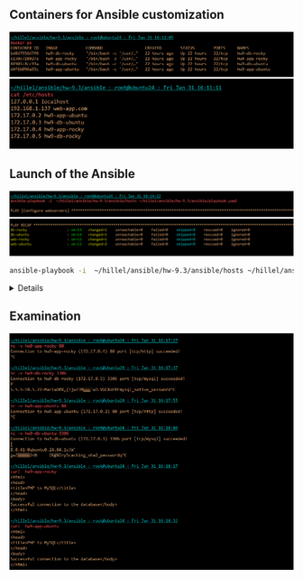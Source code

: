 ## Containers for Ansible  customization
![img_41.png](img_41.png)
![img_42.png](img_42.png)

## Launch of the Ansible 
![img_43.png](img_43.png)
![img_44.png](img_44.png)
```bash
ansible-playbook -i  ~/hillel/ansible/hw-9.3/ansible/hosts ~/hillel/ansible/hw-9.3/ansible/playbook.yaml
```
<details>
PLAY [Configure webservers] *****************************************************************************************************************************************************************************************************************

TASK [Gathering Facts] **********************************************************************************************************************************************************************************************************************
[WARNING]: Platform linux on host web-ubuntu is using the discovered Python interpreter at /usr/bin/python3.12, but future installation of another Python interpreter could change the meaning of that path. See
https://docs.ansible.com/ansible-core/2.17/reference_appendices/interpreter_discovery.html for more information.
ok: [web-ubuntu]
[WARNING]: Platform linux on host web-rocky is using the discovered Python interpreter at /usr/bin/python3.9, but future installation of another Python interpreter could change the meaning of that path. See
https://docs.ansible.com/ansible-core/2.17/reference_appendices/interpreter_discovery.html for more information.
ok: [web-rocky]

TASK [common : Update apt packages (for Debian family)] *************************************************************************************************************************************************************************************
skipping: [web-rocky]
ok: [web-ubuntu]

TASK [common : Update dnf packages (for RedHat family)] *************************************************************************************************************************************************************************************
skipping: [web-ubuntu]
ok: [web-rocky]

TASK [apache : Include tasks for installing apache] *****************************************************************************************************************************************************************************************
included: /root/hillel/ansible/hw-9.3/ansible/roles/apache/tasks/install-apache.yaml for web-ubuntu, web-rocky

TASK [apache : Install Apache packages (for Debian family)] *********************************************************************************************************************************************************************************
skipping: [web-rocky]
ok: [web-ubuntu]

TASK [apache : Install Apache packages (for RedHat family)] *********************************************************************************************************************************************************************************
skipping: [web-ubuntu]
ok: [web-rocky]

TASK [apache : Start Apache service using apachectl (for Debian family)] ********************************************************************************************************************************************************************
skipping: [web-rocky]
ok: [web-ubuntu]

TASK [apache : Start Apache service using apachectl (for RedHat family)] ********************************************************************************************************************************************************************
skipping: [web-ubuntu]
ok: [web-rocky]

TASK [apache : Ensure /etc/rc.local exists and is executable (for Debian family)] ***********************************************************************************************************************************************************
skipping: [web-rocky]
changed: [web-ubuntu]

TASK [apache : Add command to start Apache in /etc/rc.local (for Debian family)] ************************************************************************************************************************************************************
skipping: [web-rocky]
ok: [web-ubuntu]

TASK [apache : Restart Apache service using apachectl (for Debian family)] ******************************************************************************************************************************************************************
skipping: [web-rocky]
changed: [web-ubuntu]

TASK [apache : Restart Apache service using apachectl (for RedHat family)] ******************************************************************************************************************************************************************
skipping: [web-ubuntu]
changed: [web-rocky]

TASK [apache : Include tasks for setting up apache] *****************************************************************************************************************************************************************************************
included: /root/hillel/ansible/hw-9.3/ansible/roles/apache/tasks/setup-apache.yaml for web-ubuntu, web-rocky

TASK [apache : Create directory for PHP-FPM socket] *****************************************************************************************************************************************************************************************
skipping: [web-ubuntu]
ok: [web-rocky]

TASK [apache : Check if php-fpm socket exists] **********************************************************************************************************************************************************************************************
skipping: [web-ubuntu]
ok: [web-rocky]

TASK [apache : Start php-fpm manually if socket does not exist] *****************************************************************************************************************************************************************************
skipping: [web-ubuntu]
skipping: [web-rocky]

TASK [apache : Delete index.html file] ******************************************************************************************************************************************************************************************************
ok: [web-ubuntu]
ok: [web-rocky]

TASK [apache : Upload application file] *****************************************************************************************************************************************************************************************************
ok: [web-ubuntu]
ok: [web-rocky]

TASK [apache : Ensure web directory exists (for RedHat family)] *****************************************************************************************************************************************************************************
skipping: [web-ubuntu]
ok: [web-rocky]

TASK [apache : Ensure web directory exists (for Debian family)] *****************************************************************************************************************************************************************************
skipping: [web-rocky]
ok: [web-ubuntu]

PLAY [Configure dbservers] ******************************************************************************************************************************************************************************************************************

TASK [Gathering Facts] **********************************************************************************************************************************************************************************************************************
[WARNING]: Platform linux on host db-ubuntu is using the discovered Python interpreter at /usr/bin/python3.12, but future installation of another Python interpreter could change the meaning of that path. See
https://docs.ansible.com/ansible-core/2.17/reference_appendices/interpreter_discovery.html for more information.
ok: [db-ubuntu]
[WARNING]: Platform linux on host db-rocky is using the discovered Python interpreter at /usr/bin/python3.9, but future installation of another Python interpreter could change the meaning of that path. See
https://docs.ansible.com/ansible-core/2.17/reference_appendices/interpreter_discovery.html for more information.
ok: [db-rocky]

TASK [common : Update apt packages (for Debian family)] *************************************************************************************************************************************************************************************
skipping: [db-rocky]
changed: [db-ubuntu]

TASK [common : Update dnf packages (for RedHat family)] *************************************************************************************************************************************************************************************
skipping: [db-ubuntu]
ok: [db-rocky]

TASK [mysql : Include tasks for installing MySQL] *******************************************************************************************************************************************************************************************
included: /root/hillel/ansible/hw-9.3/ansible/roles/mysql/tasks/install-mysql.yaml for db-ubuntu, db-rocky

TASK [mysql : Install MySQL packages (for Debian family)] ***********************************************************************************************************************************************************************************
skipping: [db-rocky]
ok: [db-ubuntu]

TASK [mysql : Install MySQL packages (for RedHat family)] ***********************************************************************************************************************************************************************************
skipping: [db-ubuntu]
ok: [db-rocky]

TASK [mysql : Initialize MySQL database (for RedHat family)] ********************************************************************************************************************************************************************************
skipping: [db-ubuntu]
changed: [db-rocky]

TASK [mysql : Check if MySQL is running (for Debian family)] ********************************************************************************************************************************************************************************
skipping: [db-rocky]
ok: [db-ubuntu]

TASK [mysql : Check if MySQL is running (for RedHat family)] ********************************************************************************************************************************************************************************
skipping: [db-ubuntu]
ok: [db-rocky]

TASK [mysql : Debug OS family] **************************************************************************************************************************************************************************************************************
ok: [db-ubuntu] => {
    "msg": "OS Family is Debian"
}
ok: [db-rocky] => {
    "msg": "OS Family is RedHat"
}

TASK [mysql : Debug output of mysql_ping_result] ********************************************************************************************************************************************************************************************
ok: [db-ubuntu] => {
    "mysql_ping_result_debian": {
        "changed": false,
        "cmd": [
            "/usr/bin/mysqladmin",
            "--socket=/var/run/mysqld/mysqld.sock",
            "ping"
        ],
        "delta": "0:00:00.011725",
        "end": "2025-01-31 14:14:50.159158",
        "failed": false,
        "failed_when_result": false,
        "msg": "",
        "rc": 0,
        "start": "2025-01-31 14:14:50.147433",
        "stderr": "",
        "stderr_lines": [],
        "stdout": "mysqld is alive",
        "stdout_lines": [
            "mysqld is alive"
        ]
    }
}
skipping: [db-rocky]

TASK [mysql : Start MySQL service using service command (for Debian family)] ****************************************************************************************************************************************************************
skipping: [db-ubuntu]
skipping: [db-rocky]

TASK [mysql : Start MySQL service using mysqld_safe (for RedHat family)] ********************************************************************************************************************************************************************
skipping: [db-ubuntu]
skipping: [db-rocky]

TASK [mysql : Include tasks for setting up MySQL] *******************************************************************************************************************************************************************************************
included: /root/hillel/ansible/hw-9.3/ansible/roles/mysql/tasks/setup-mysql.yaml for db-ubuntu, db-rocky

TASK [mysql : Set the root password] ********************************************************************************************************************************************************************************************************
skipping: [db-rocky]
[WARNING]: Option column_case_sensitive is not provided. The default is now false, so the column's name will be uppercased. The default will be changed to true in community.mysql 4.0.0.
ok: [db-ubuntu]

TASK [mysql : Set the root password (for RedHat family)] ************************************************************************************************************************************************************************************
skipping: [db-ubuntu]
ok: [db-rocky]

TASK [mysql : Update the cnf file] **********************************************************************************************************************************************************************************************************
ok: [db-ubuntu]
ok: [db-rocky]

TASK [mysql : Create a test user] ***********************************************************************************************************************************************************************************************************
ok: [db-ubuntu]
ok: [db-rocky]

TASK [mysql : Remove all anonymous user accounts] *******************************************************************************************************************************************************************************************
ok: [db-ubuntu]
ok: [db-rocky]

TASK [mysql : Remove the MySQL test database] ***********************************************************************************************************************************************************************************************
ok: [db-ubuntu]
ok: [db-rocky]

TASK [mysql : Change bind address (for Debian family)] **************************************************************************************************************************************************************************************
skipping: [db-rocky]
ok: [db-ubuntu]

TASK [mysql : Change bind address (for RedHat family)] **************************************************************************************************************************************************************************************
skipping: [db-ubuntu]
ok: [db-rocky]

PLAY RECAP **********************************************************************************************************************************************************************************************************************************
db-rocky                   : ok=14   changed=1    unreachable=0    failed=0    skipped=8    rescued=0    ignored=0
db-ubuntu                  : ok=14   changed=1    unreachable=0    failed=0    skipped=8    rescued=0    ignored=0
web-rocky                  : ok=12   changed=1    unreachable=0    failed=0    skipped=8    rescued=0    ignored=0
web-ubuntu                 : ok=12   changed=2    unreachable=0    failed=0    skipped=8    rescued=0    ignored=0

</details>

## Examination

![img_45.png](img_45.png)